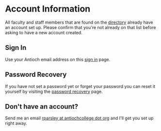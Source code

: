 # Account Information

All faculty and staff members that are found on the [directory](http://antiochcollege.org/college-directory) already have an account set up. Please confirm that you're not already on that list before asking to have a new account created.

## Sign In

Use your Antioch email address on this [sign in](http://antiochcollege.org/user) page. 

## Password Recovery

If you have not set a password yet
or forget your password you can reset it yourself by visiting the
[password recovery](http://antiochcollege.org/user/password) page.


## Don't have an account?

Send me an email [rparsley at antiochcollege dot org](mailto:rparsley@antiochcollege.org) and I'll get you set up right away.
